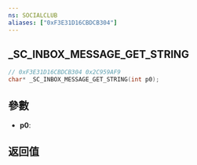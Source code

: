 ```yaml
---
ns: SOCIALCLUB
aliases: ["0xF3E31D16CBDCB304"]
---
```

## _SC_INBOX_MESSAGE_GET_STRING

```c
// 0xF3E31D16CBDCB304 0x2C959AF9
char* _SC_INBOX_MESSAGE_GET_STRING(int p0);
```


## 參數
* **p0**: 

## 返回值
